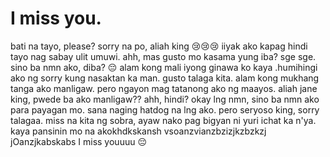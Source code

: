 # I miss you.
bati na tayo, please?
sorry na po, aliah king 😢😢😢
iiyak ako kapag hindi tayo nag sabay ulit umuwi.
ahh, mas gusto mo kasama yung iba? sge sge.
sino ba nmn ako, diba? 😔
alam kong mali iyong ginawa ko kaya .humihingi ako ng sorry kung nasaktan ka man.
gusto talaga kita.
alam kong mukhang tanga ako manligaw.
pero ngayon mag tatanong ako ng maayos.
aliah jane king, pwede ba ako manligaw??
ahh, hindi? okay lng nmn, sino ba nmn ako para payagan mo.
sana naging hatdog na lng ako.
pero seryoso king, sorry talagaa.
miss na kita ng sobra, ayaw nako pag bigyan ni yuri ichat ka n'ya. kaya pansinin mo na akokhdkskansh
vsoanzvianzbzizjkzbzkzj
jOanzjkabskabs
I 
miss
youuuu 😔
